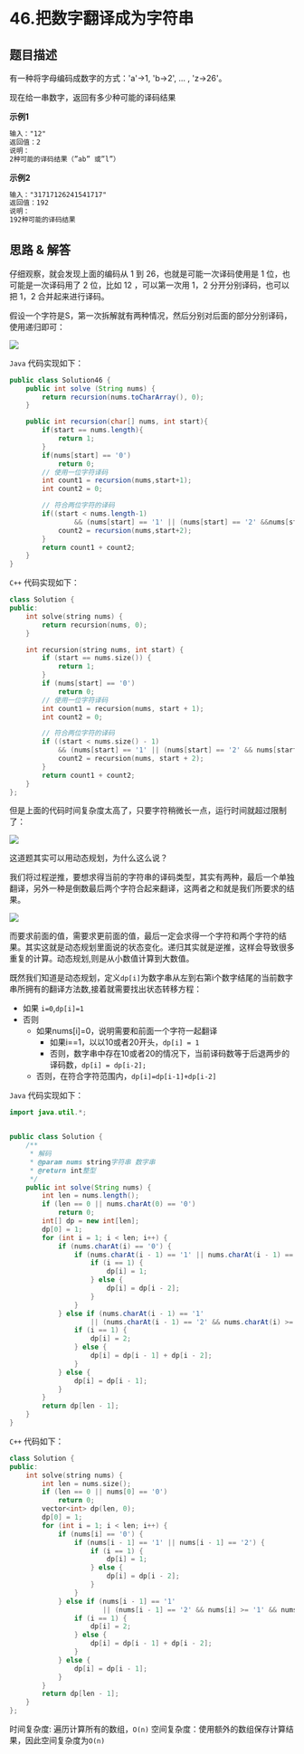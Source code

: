 # 46.把数字翻译成为字符串

## 题目描述

有一种将字母编码成数字的方式：'a'->1, 'b->2', ... , 'z->26'。

现在给一串数字，返回有多少种可能的译码结果


**示例1**
```txt
输入："12"
返回值：2
说明：
2种可能的译码结果（”ab” 或”l”）  
```

**示例2**
```txt
输入："31717126241541717"
返回值：192
说明：
192种可能的译码结果 
```


## 思路 & 解答

仔细观察，就会发现上面的编码从 1 到 26，也就是可能一次译码使用是 1 位，也可能是一次译码用了 2 位，比如 12 ，可以第一次用 1，2 分开分别译码，也可以把 1，2 合并起来进行译码。

假设一个字符是S，第一次拆解就有两种情况，然后分别对后面的部分分别译码，使用递归即可：

![](https://markdownpicture.oss-cn-qingdao.aliyuncs.com/blog/20220102170516.png)

`Java` 代码实现如下：

```Java
public class Solution46 {
    public int solve (String nums) {
        return recursion(nums.toCharArray(), 0);
    }

    public int recursion(char[] nums, int start){
        if(start == nums.length){
            return 1;
        }
        if(nums[start] == '0')
            return 0;
        // 使用一位字符译码
        int count1 = recursion(nums,start+1);
        int count2 = 0;

        // 符合两位字符的译码
        if((start < nums.length-1)
                && (nums[start] == '1' || (nums[start] == '2' &&nums[start+1] <= '6'))){
            count2 = recursion(nums,start+2);
        }
        return count1 + count2;
    }
}
```

`C++` 代码实现如下：

```C++
class Solution {
public:
    int solve(string nums) {
        return recursion(nums, 0);
    }

    int recursion(string nums, int start) {
        if (start == nums.size()) {
            return 1;
        }
        if (nums[start] == '0')
            return 0;
        // 使用一位字符译码
        int count1 = recursion(nums, start + 1);
        int count2 = 0;

        // 符合两位字符的译码
        if ((start < nums.size() - 1)
            && (nums[start] == '1' || (nums[start] == '2' && nums[start + 1] <= '6'))) {
            count2 = recursion(nums, start + 2);
        }
        return count1 + count2;
    }
};
```

但是上面的代码时间复杂度太高了，只要字符稍微长一点，运行时间就超过限制了：

![](https://markdownpicture.oss-cn-qingdao.aliyuncs.com/blog/20220102171357.png)

这道题其实可以用动态规划，为什么这么说？

我们将过程逆推，要想求得当前的字符串的译码类型，其实有两种，最后一个单独翻译，另外一种是倒数最后两个字符合起来翻译，这两者之和就是我们所要求的结果。

![](https://markdownpicture.oss-cn-qingdao.aliyuncs.com/blog/20220102202045.png)

而要求前面的值，需要求更前面的值，最后一定会求得一个字符和两个字符的结果。其实这就是动态规划里面说的状态变化。递归其实就是逆推，这样会导致很多重复的计算。动态规划,则是从小数值计算到大数值。

既然我们知道是动态规划，定义`dp[i]`为数字串从左到右第i个数字结尾的当前数字串所拥有的翻译方法数,接着就需要找出状态转移方程：
- 如果 `i=0`,`dp[i]=1`
- 否则
    - 如果nums[i]=0，说明需要和前面一个字符一起翻译
        - 如果i==1，以以10或者20开头，`dp[i] = 1`
        - 否则，数字串中存在10或者20的情况下，当前译码数等于后退两步的译码数，`dp[i] = dp[i-2];`
    - 否则，在符合字符范围内，`dp[i]=dp[i-1]+dp[i-2]`

`Java` 代码实现如下：

```Java
import java.util.*;


public class Solution {
    /**
     * 解码
     * @param nums string字符串 数字串
     * @return int整型
     */
    public int solve(String nums) {
        int len = nums.length();
        if (len == 0 || nums.charAt(0) == '0')
            return 0;
        int[] dp = new int[len];
        dp[0] = 1;
        for (int i = 1; i < len; i++) {
            if (nums.charAt(i) == '0') {
                if (nums.charAt(i - 1) == '1' || nums.charAt(i - 1) == '2') {
                    if (i == 1) {
                        dp[i] = 1;
                    } else {
                        dp[i] = dp[i - 2];
                    }
                }
            } else if (nums.charAt(i - 1) == '1'
                    || (nums.charAt(i - 1) == '2' && nums.charAt(i) >= '1' && nums.charAt(i) <= '6')) {
                if (i == 1) {
                    dp[i] = 2;
                } else {
                    dp[i] = dp[i - 1] + dp[i - 2];
                }
            } else {
                dp[i] = dp[i - 1];
            }
        }
        return dp[len - 1];
    }
}
```

`C++` 代码如下：

```C++
class Solution {
public:
    int solve(string nums) {
        int len = nums.size();
        if (len == 0 || nums[0] == '0')
            return 0;
        vector<int> dp(len, 0);
        dp[0] = 1;
        for (int i = 1; i < len; i++) {
            if (nums[i] == '0') {
                if (nums[i - 1] == '1' || nums[i - 1] == '2') {
                    if (i == 1) {
                        dp[i] = 1;
                    } else {
                        dp[i] = dp[i - 2];
                    }
                }
            } else if (nums[i - 1] == '1'
                       || (nums[i - 1] == '2' && nums[i] >= '1' && nums[i] <= '6')) {
                if (i == 1) {
                    dp[i] = 2;
                } else {
                    dp[i] = dp[i - 1] + dp[i - 2];
                }
            } else {
                dp[i] = dp[i - 1];
            }
        }
        return dp[len - 1];
    }
};
```

时间复杂度:  遍历计算所有的数组，`O(n)`
空间复杂度：使用额外的数组保存计算结果，因此空间复杂度为`O(n)`